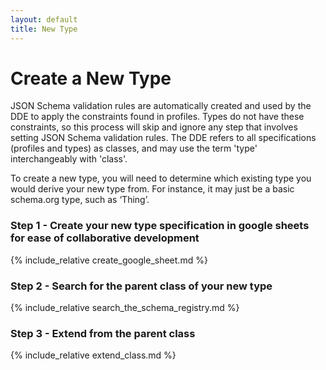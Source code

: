 ```yaml
---
layout: default
title: New Type
---
```


# Create a New Type
JSON Schema validation rules are automatically created and used by the DDE to apply the constraints found in profiles. Types do not have these constraints, so this process will skip and ignore any step that involves setting JSON Schema validation rules. The DDE refers to all specifications (profiles and types) as classes, and may use the term 'type' interchangeably with 'class'.

To create a new type, you will need to determine which existing type you would derive your new type from. For instance, it may just be a basic schema.org type, such as ‘Thing’.

### Step 1 - Create your new type specification in google sheets for ease of collaborative development
{% include_relative create_google_sheet.md %}

### Step 2 - Search for the parent class of your new type
{% include_relative search_the_schema_registry.md %}

### Step 3 - Extend from the parent class
{% include_relative extend_class.md %}
